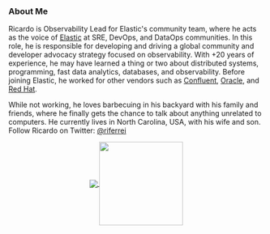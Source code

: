 ### About Me

Ricardo is Observability Lead for Elastic's community team, where he acts as the voice of [Elastic](https://elastic.co) at SRE, DevOps, and DataOps communities. In this role, he is responsible for developing and driving a global community and developer advocacy strategy focused on observability. With +20 years of experience, he may have learned a thing or two about distributed systems, programming, fast data analytics, databases, and observability. Before joining Elastic, he worked for other vendors such as [Confluent](https://www.confluent.io), [Oracle](https://www.oracle.com), and [Red Hat](https://www.redhat.com).

While not working, he loves barbecuing in his backyard with his family and friends, where he finally gets the chance to talk about anything unrelated to computers. He currently lives in North Carolina, USA, with his wife and son. Follow Ricardo on Twitter: [@riferrei](https://twitter.com/riferrei)

<p align="center">
  <a href="https://github.com/riferrei?tab=repositories">
    <img
      align="center"
      src="https://github-readme-stats.vercel.app/api/top-langs/?username=riferrei&layout=compact"
    />
  </a>
  <a href="https://github.com/riferrei?tab=repositories">
    <img
      align="center"
      height="165"
      src="https://github-readme-stats.vercel.app/api?username=riferrei&count_private=true&show_icons=true&custom_title=Github%20Status&hide=issues"
    />
  </a>
</p>
